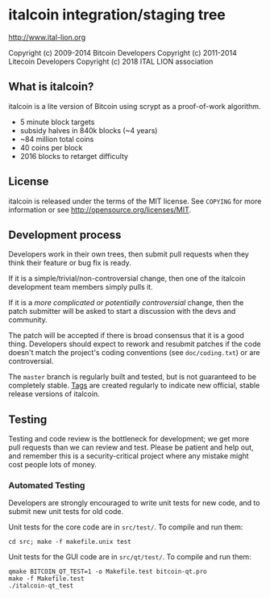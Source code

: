 italcoin integration/staging tree
================================

http://www.ital-lion.org

Copyright (c) 2009-2014 Bitcoin Developers
Copyright (c) 2011-2014 Litecoin Developers
Copyright (c) 2018 ITAL LION association

What is italcoin?
----------------

italcoin is a lite version of Bitcoin using scrypt as a proof-of-work algorithm.
 - 5 minute block targets
 - subsidy halves in 840k blocks (~4 years)
 - ~84 million total coins
 - 40 coins per block
 - 2016 blocks to retarget difficulty

License
-------

italcoin is released under the terms of the MIT license. See `COPYING` for more
information or see http://opensource.org/licenses/MIT.

Development process
-------------------

Developers work in their own trees, then submit pull requests when they think
their feature or bug fix is ready.

If it is a simple/trivial/non-controversial change, then one of the italcoin
development team members simply pulls it.

If it is a *more complicated or potentially controversial* change, then the patch
submitter will be asked to start a discussion with the devs and community.

The patch will be accepted if there is broad consensus that it is a good thing.
Developers should expect to rework and resubmit patches if the code doesn't
match the project's coding conventions (see `doc/coding.txt`) or are
controversial.

The `master` branch is regularly built and tested, but is not guaranteed to be
completely stable. [Tags](https://github.com/italcoin-project/italcoin/tags) are created
regularly to indicate new official, stable release versions of italcoin.

Testing
-------

Testing and code review is the bottleneck for development; we get more pull
requests than we can review and test. Please be patient and help out, and
remember this is a security-critical project where any mistake might cost people
lots of money.

### Automated Testing

Developers are strongly encouraged to write unit tests for new code, and to
submit new unit tests for old code.

Unit tests for the core code are in `src/test/`. To compile and run them:

    cd src; make -f makefile.unix test

Unit tests for the GUI code are in `src/qt/test/`. To compile and run them:

    qmake BITCOIN_QT_TEST=1 -o Makefile.test bitcoin-qt.pro
    make -f Makefile.test
    ./italcoin-qt_test


